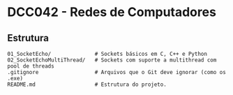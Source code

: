 # DCC042 - Redes de Computadores

## Estrutura

```plaintext
01_SocketEcho/              # Sockets básicos em C, C++ e Python
02_SocketEchoMultiThread/   # Sockets com suporte a multithread com pool de threads
.gitignore                  # Arquivos que o Git deve ignorar (como os .exe)
README.md                   # Estrutura do projeto.